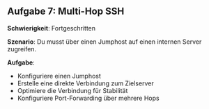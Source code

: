 ## Aufgabe 7: Multi-Hop SSH

**Schwierigkeit**: Fortgeschritten  

**Szenario**: Du musst über einen Jumphost auf einen internen Server zugreifen.  

**Aufgabe**:

- Konfiguriere einen Jumphost
- Erstelle eine direkte Verbindung zum Zielserver
- Optimiere die Verbindung für Stabilität
- Konfiguriere Port-Forwarding über mehrere Hops
